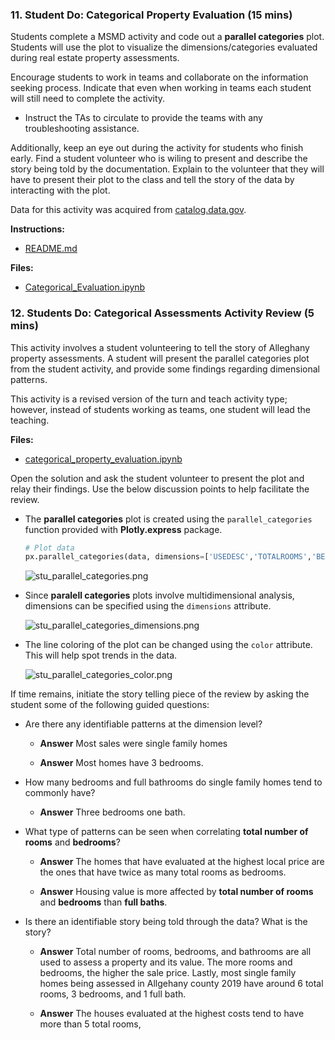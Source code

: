 ### 11. Student Do: Categorical Property Evaluation (15 mins)

Students complete a MSMD activity and code out a **parallel categories** plot. Students will use the plot to visualize the dimensions/categories evaluated during real estate property assessments.

Encourage students to work in teams and collaborate on the information seeking process. Indicate that even when working in teams each student will still need to complete the activity.

* Instruct the TAs to circulate to provide the teams with any troubleshooting assistance.

Additionally, keep an eye out during the activity for students who finish early. Find a student volunteer who is wiling to present and describe the story being told by the documentation. Explain to the volunteer that they will have to present their plot to the class and tell the story of the data by interacting with the plot.

Data for this activity was acquired from [catalog.data.gov](https://catalog.data.gov/dataset/allegheny-county-property-assessments).

**Instructions:**

* [README.md](Activities/11-Stu_Categorical_Evaluation/README.md)

**Files:**

* [Categorical_Evaluation.ipynb](Activities/11-Stu_Categorical_Evaluation/Unsolved/categorical_evaluation.ipynb)

### 12. Students Do: Categorical Assessments Activity Review (5 mins)

This activity involves a student volunteering to tell the story of Alleghany property assessments. A student will present the parallel categories plot from the student activity, and provide some findings regarding dimensional patterns.

This activity is a revised version of the turn and teach activity type; however, instead of students working as teams, one student will lead the teaching.

**Files:**

* [categorical_property_evaluation.ipynb](Activities/11-Stu_Categorical_Evaluation/Solved/categorical_evaluation.ipynb)

Open the solution and ask the student volunteer to present the plot and relay their findings. Use the below discussion points to help facilitate the review.

* The **parallel categories** plot is created using the `parallel_categories` function provided with **Plotly.express** package.

    ```python
    # Plot data
    px.parallel_categories(data, dimensions=['USEDESC','TOTALROOMS','BEDROOMS','FULLBATHS'], color='LOCALTOTAL')
    ```

    ![stu_parallel_categories.png](Images/stu_parallel_categories.png)

* Since **paralell categories** plots involve multidimensional analysis, dimensions can be specified using the `dimensions` attribute.

  ![stu_parallel_categories_dimensions.png](Images/stu_parallel_categories_dimensions.png)

* The line coloring of the plot can be changed using the `color` attribute. This will help spot trends in the data.

  ![stu_parallel_categories_color.png](Images/stu_parallel_categories_color.png)

If time remains, initiate the story telling piece of the review by asking the student some of the following guided questions:

* Are there any identifiable patterns at the dimension level?

  * **Answer** Most sales were single family homes

  * **Answer** Most homes have 3 bedrooms.

* How many bedrooms and full bathrooms do single family homes tend to commonly have?

  * **Answer** Three bedrooms one bath.

* What type of patterns can be seen when correlating **total number of rooms** and **bedrooms**?

  * **Answer** The homes that have evaluated at the highest local price are the ones that have twice as many total rooms as bedrooms.

  * **Answer** Housing value is more affected by **total number of rooms** and **bedrooms** than **full baths**.

* Is there an identifiable story being told through the data? What is the story?

  * **Answer** Total number of rooms, bedrooms, and bathrooms are all used to assess a property and its value. The more rooms and bedrooms, the higher the sale price. Lastly, most single family homes being assessed in Allgehany county 2019 have around 6 total rooms, 3 bedrooms, and 1 full bath.

  * **Answer** The houses evaluated at the highest costs tend to have more than 5 total rooms,
